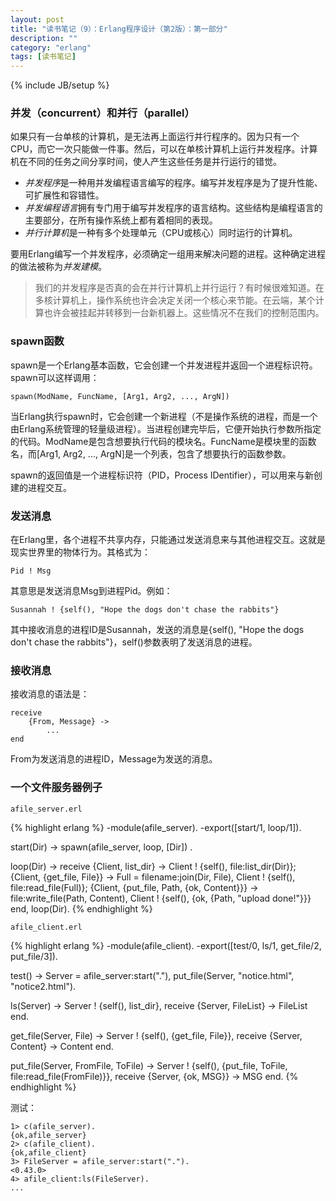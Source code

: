 ```yaml
---
layout: post
title: "读书笔记（9）：Erlang程序设计（第2版）：第一部分"
description: ""
category: "erlang"
tags: [读书笔记]
---
```

{% include JB/setup %}

### 并发（concurrent）和并行（parallel）

如果只有一台单核的计算机，是无法再上面运行并行程序的。因为只有一个CPU，而它一次只能做一件事。然后，可以在单核计算机上运行并发程序。计算机在不同的任务之间分享时间，使人产生这些任务是并行运行的错觉。

* *并发程序*是一种用并发编程语言编写的程序。编写并发程序是为了提升性能、可扩展性和容错性。
* *并发编程语言*拥有专门用于编写并发程序的语言结构。这些结构是编程语言的主要部分，在所有操作系统上都有着相同的表现。
* *并行计算机*是一种有多个处理单元（CPU或核心）同时运行的计算机。

要用Erlang编写一个并发程序，必须确定一组用来解决问题的进程。这种确定进程的做法被称为*并发建模*。

> 我们的并发程序是否真的会在并行计算机上并行运行？有时候很难知道。在多核计算机上，操作系统也许会决定关闭一个核心来节能。在云端，某个计算也许会被挂起并转移到一台新机器上。这些情况不在我们的控制范围内。

### spawn函数

spawn是一个Erlang基本函数，它会创建一个并发进程并返回一个进程标识符。spawn可以这样调用：

	spawn(ModName, FuncName, [Arg1, Arg2, ..., ArgN])

当Erlang执行spawn时，它会创建一个新进程（不是操作系统的进程，而是一个由Erlang系统管理的轻量级进程）。当进程创建完毕后，它便开始执行参数所指定的代码。ModName是包含想要执行代码的模块名。FuncName是模块里的函数名，而[Arg1, Arg2, ..., ArgN]是一个列表，包含了想要执行的函数参数。

spawn的返回值是一个进程标识符（PID，Process IDentifier），可以用来与新创建的进程交互。

### 发送消息

在Erlang里，各个进程不共享内存，只能通过发送消息来与其他进程交互。这就是现实世界里的物体行为。其格式为：

	Pid ! Msg

其意思是发送消息Msg到进程Pid。例如：

	Susannah ! {self(), "Hope the dogs don't chase the rabbits"}

其中接收消息的进程ID是Susannah，发送的消息是{self(), "Hope the dogs don't chase the rabbits"}，self()参数表明了发送消息的进程。

### 接收消息

接收消息的语法是：

	receive
		{From, Message} ->
			...
	end

From为发送消息的进程ID，Message为发送的消息。

### 一个文件服务器例子

	afile_server.erl

{% highlight erlang %}
-module(afile_server).
-export([start/1, loop/1]).

start(Dir) -> spawn(afile_server, loop, [Dir]) .

loop(Dir) ->
	receive
		{Client, list_dir} ->
			Client ! {self(), file:list_dir(Dir)};
		{Client, {get_file, File}} ->
			Full = filename:join(Dir, File),
			Client ! {self(), file:read_file(Full)};
		{Client, {put_file, Path, {ok, Content}}} ->
			file:write_file(Path, Content),
			Client ! {self(), {ok, {Path, "upload done!"}}}
	end,
	loop(Dir).
{% endhighlight %}

	afile_client.erl

{% highlight erlang %}
-module(afile_client).
-export([test/0, ls/1, get_file/2, put_file/3]).

test() ->
	Server = afile_server:start("."),
	put_file(Server, "notice.html", "notice2.html").

ls(Server) ->
	Server ! {self(), list_dir},
	receive
		{Server, FileList} ->
			FileList
	end.

get_file(Server, File) ->
	Server ! {self(), {get_file, File}},
	receive
		{Server, Content} ->
			Content
	end.

put_file(Server, FromFile, ToFile) ->
	Server ! {self(), {put_file, ToFile, file:read_file(FromFile)}},
	receive
		{Server, {ok, MSG}} ->
			MSG
	end.
{% endhighlight %}

测试：

	1> c(afile_server).
	{ok,afile_server}
	2> c(afile_client).
	{ok,afile_client}
	3> FileServer = afile_server:start(".").
	<0.43.0>
	4> afile_client:ls(FileServer).
	...

